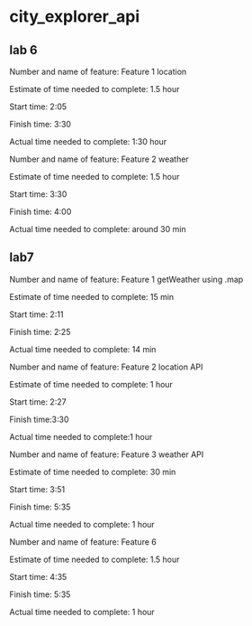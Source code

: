 # city_explorer_api

## lab 6
Number and name of feature: Feature 1 location 

Estimate of time needed to complete: 1.5 hour

Start time: 2:05

Finish time: 3:30

Actual time needed to complete: 1:30 hour

Number and name of feature: Feature 2 weather

Estimate of time needed to complete: 1.5 hour

Start time: 3:30

Finish time: 4:00

Actual time needed to complete: around  30 min

## lab7
Number and name of feature: Feature 1 getWeather using .map

Estimate of time needed to complete: 15 min

Start time: 2:11

Finish time: 2:25

Actual time needed to complete: 14 min

Number and name of feature: Feature 2 location API

Estimate of time needed to complete: 1 hour

Start time: 2:27

Finish time:3:30 

Actual time needed to complete:1 hour 

Number and name of feature: Feature 3 weather API

Estimate of time needed to complete: 30 min

Start time: 3:51

Finish time: 5:35

Actual time needed to complete: 1 hour

Number and name of feature: Feature 6

Estimate of time needed to complete: 1.5 hour

Start time: 4:35

Finish time: 5:35

Actual time needed to complete: 1 hour